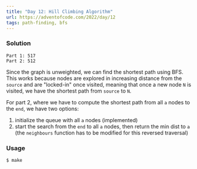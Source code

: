 ```yaml
---
title: "Day 12: Hill Climbing Algorithm"
url: https://adventofcode.com/2022/day/12
tags: path-finding, bfs
---
```


### Solution
```
Part 1: 517
Part 2: 512
```
Since the graph is unweighted, we can find the shortest path using BFS.
This works because nodes are explored in increasing distance from the `source` and are "locked-in" once visited,
meaning that once a new node `N` is visited, we have the shortest path from `source` to `N`.

For part 2, where we have to compute the shortest path from all `a` nodes to the `end`, we have two options:
1. initialize the queue with all `a` nodes (implemented)
2. start the search from the `end` to all `a` nodes, then return the min dist to `a` (the `neighbours` function has to be modified for this reversed traversal)

### Usage
```
$ make
```
